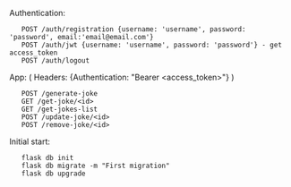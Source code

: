 Authentication: 
```
   POST /auth/registration {username: 'username', password: 'password', email:'email@email.com'}
   POST /auth/jwt {username: 'username', password: 'password'} - get access_token
   POST /auth/logout 
```

App: ( Headers: {Authentication: "Bearer <access_token>"} )

```
   POST /generate-joke
   GET /get-joke/<id>
   GET /get-jokes-list
   POST /update-joke/<id>
   POST /remove-joke/<id>
```

Initial start:
```
   flask db init
   flask db migrate -m "First migration"
   flask db upgrade
```
